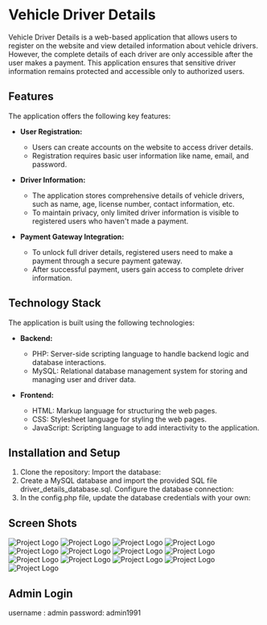 # Vehicle Driver Details

Vehicle Driver Details is a web-based application that allows users to register on the website and view detailed information about vehicle drivers. However, the complete details of each driver are only accessible after the user makes a payment. This application ensures that sensitive driver information remains protected and accessible only to authorized users.

## Features

The application offers the following key features:

- **User Registration:**
  - Users can create accounts on the website to access driver details.
  - Registration requires basic user information like name, email, and password.

- **Driver Information:**
  - The application stores comprehensive details of vehicle drivers, such as name, age, license number, contact information, etc.
  - To maintain privacy, only limited driver information is visible to registered users who haven't made a payment.

- **Payment Gateway Integration:**
  - To unlock full driver details, registered users need to make a payment through a secure payment gateway.
  - After successful payment, users gain access to complete driver information.

## Technology Stack

The application is built using the following technologies:

- **Backend:**
  - PHP: Server-side scripting language to handle backend logic and database interactions.
  - MySQL: Relational database management system for storing and managing user and driver data.

- **Frontend:**
  - HTML: Markup language for structuring the web pages.
  - CSS: Stylesheet language for styling the web pages.
  - JavaScript: Scripting language to add interactivity to the application.

## Installation and Setup

1. Clone the repository:
Import the database:
2. Create a MySQL database and import the provided SQL file driver_details_database.sql.
   Configure the database connection:
3. In the config.php file, update the database credentials with your own:

## Screen Shots
![Project Logo](images/1.png)
![Project Logo](images/2.png)
![Project Logo](images/3.png)
![Project Logo](images/4.png)
![Project Logo](images/5.png)
![Project Logo](images/6.png)
![Project Logo](images/7.png)
![Project Logo](images/8.png)
![Project Logo](images/9.png)
![Project Logo](images/10.png)
![Project Logo](images/11.png)
![Project Logo](images/12.png)
![Project Logo](images/13.png)

## Admin Login
username : admin
password: admin1991

